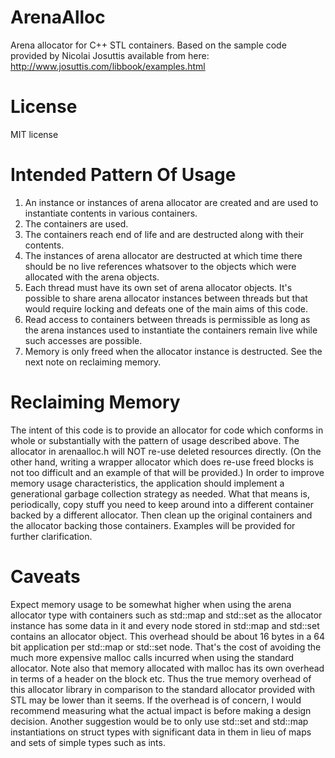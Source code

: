ArenaAlloc
==============

Arena allocator for C++ STL containers.  Based on the sample code provided by Nicolai Josuttis available from here:
http://www.josuttis.com/libbook/examples.html

License
=======
MIT license


Intended Pattern Of Usage
=========================

1.  An instance or instances of arena allocator are created and are used to instantiate contents in various containers.
2.  The containers are used.
3.  The containers reach end of life and are destructed along with their contents.
4.  The instances of arena allocator are destructed at which time there should be no live references whatsover to the objects which were allocated with the arena objects.
5.  Each thread must have its own set of arena allocator objects.  It's possible to share arena allocator instances between threads but that would require locking and defeats one of the main aims of this code.  
6.  Read access to containers between threads is permissible as long as the arena instances used to instantiate the containers remain live while such accesses are possible.
7.  Memory is only freed when the allocator instance is destructed.  See the next note on reclaiming memory.

Reclaiming Memory
=================

The intent of this code is to provide an allocator for code which conforms in whole or substantially with the pattern of usage described above.  The allocator in arenaalloc.h will NOT re-use deleted resources directly.  (On the other hand, writing a wrapper allocator which does re-use freed blocks is not too difficult and an example of that will be provided.)  In order to improve memory usage characteristics, the application should implement a generational garbage collection strategy as needed.  What that means is, periodically, copy stuff you need to keep around into a different container backed by a different allocator.  Then clean up the original containers and the allocator backing those containers.  Examples will be provided for further clarification.

Caveats
=======

Expect memory usage to be somewhat higher when using the arena allocator type with containers such as std::map and std::set as the allocator instance has some data in it and every node stored in std::map and std::set contains an allocator object.  This overhead should be about 16 bytes in a 64 bit application per std::map or std::set node.  That's the cost of avoiding the much more expensive malloc calls incurred when using the standard allocator.  Note also that memory allocated with malloc has its own overhead in terms of a header on the block etc.  Thus the true memory overhead of this allocator library in comparison to the standard allocator provided with STL may be lower than it seems.  If the overhead is of concern, I would recommend measuring what the actual impact is before making a design decision.  Another suggestion would be to only use std::set and std::map instantiations on struct types with significant data in them in lieu of maps and sets of simple types such as ints.


